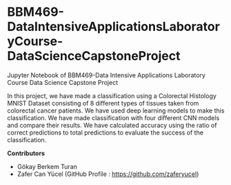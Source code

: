 # BBM469-DataIntensiveApplicationsLaboratoryCourse-DataScienceCapstoneProject
Jupyter Notebook of BBM469-Data Intensive Applications Laboratory Course Data Science Capstone Project

In this project, we have made a classification using a Colorectal Histology MNIST Dataset consisting of 8 different types of tissues taken from colorectal cancer patients. We have used deep learning models to make this classification. We have made classification with four different CNN models and compare their results. We have calculated accuracy using the ratio of correct predictions to total predictions to evaluate the success of the classification. 

**Contributors**
* Gökay Berkem Turan
* Zafer Can Yücel (GitHub Profile : https://github.com/zaferyucel)
